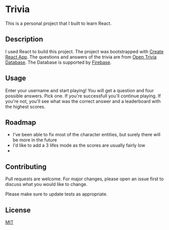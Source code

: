 # Trivia
This is a personal project that I built to learn React.

## Description
I used React to build this project.
The project was bootstrapped with [Create React App](https://create-react-app.dev).
The questions and answers of the trivia are from [Open Trivia Database](https://opentdb.com).
The Database is supported by [Firebase](https://firebase.google.com).

## Usage
Enter your username and start playing!
You will get a question and four possible answers.
Pick one. 
If you're successfull you'll continue playing.
If you're not, you'll see what was the correct answer and a leaderboard with the highest scores.

## Roadmap
- I've been able to fix most of the character entities, but surely there will be more in the future <br />
- I'd like to add a 3 lifes mode as the scores are usually fairly low <br />
- 
## Contributing
Pull requests are welcome. For major changes, please open an issue first to discuss what you would like to change.

Please make sure to update tests as appropriate.

## License
[MIT](https://choosealicense.com/licenses/mit/)
